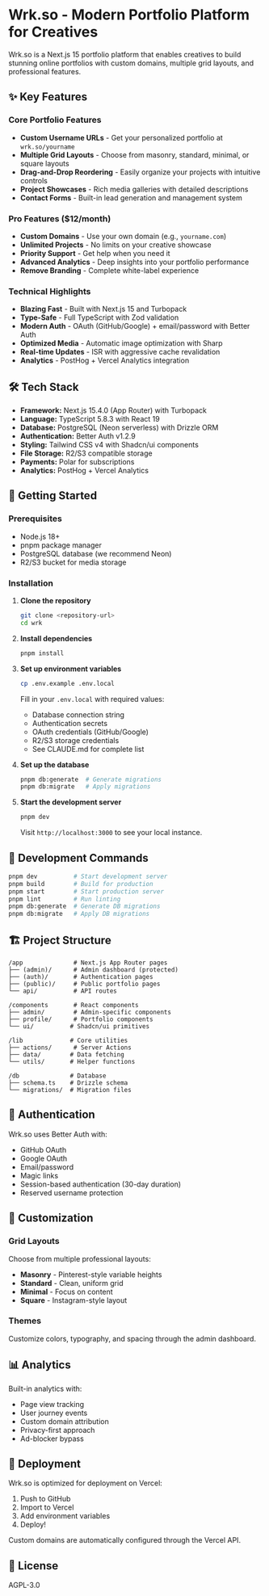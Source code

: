 # Wrk.so - Modern Portfolio Platform for Creatives

Wrk.so is a Next.js 15 portfolio platform that enables creatives to build stunning online portfolios with custom domains, multiple grid layouts, and professional features.

## ✨ Key Features

### Core Portfolio Features

- **Custom Username URLs** - Get your personalized portfolio at `wrk.so/yourname`
- **Multiple Grid Layouts** - Choose from masonry, standard, minimal, or square layouts
- **Drag-and-Drop Reordering** - Easily organize your projects with intuitive controls
- **Project Showcases** - Rich media galleries with detailed descriptions
- **Contact Forms** - Built-in lead generation and management system

### Pro Features ($12/month)

- **Custom Domains** - Use your own domain (e.g., `yourname.com`)
- **Unlimited Projects** - No limits on your creative showcase
- **Priority Support** - Get help when you need it
- **Advanced Analytics** - Deep insights into your portfolio performance
- **Remove Branding** - Complete white-label experience

### Technical Highlights

- **Blazing Fast** - Built with Next.js 15 and Turbopack
- **Type-Safe** - Full TypeScript with Zod validation
- **Modern Auth** - OAuth (GitHub/Google) + email/password with Better Auth
- **Optimized Media** - Automatic image optimization with Sharp
- **Real-time Updates** - ISR with aggressive cache revalidation
- **Analytics** - PostHog + Vercel Analytics integration

## 🛠 Tech Stack

- **Framework:** Next.js 15.4.0 (App Router) with Turbopack
- **Language:** TypeScript 5.8.3 with React 19
- **Database:** PostgreSQL (Neon serverless) with Drizzle ORM
- **Authentication:** Better Auth v1.2.9
- **Styling:** Tailwind CSS v4 with Shadcn/ui components
- **File Storage:** R2/S3 compatible storage
- **Payments:** Polar for subscriptions
- **Analytics:** PostHog + Vercel Analytics

## 🚀 Getting Started

### Prerequisites

- Node.js 18+
- pnpm package manager
- PostgreSQL database (we recommend Neon)
- R2/S3 bucket for media storage

### Installation

1. **Clone the repository**

   ```bash
   git clone <repository-url>
   cd wrk
   ```

2. **Install dependencies**

   ```bash
   pnpm install
   ```

3. **Set up environment variables**

   ```bash
   cp .env.example .env.local
   ```

   Fill in your `.env.local` with required values:
   - Database connection string
   - Authentication secrets
   - OAuth credentials (GitHub/Google)
   - R2/S3 storage credentials
   - See CLAUDE.md for complete list

4. **Set up the database**

   ```bash
   pnpm db:generate  # Generate migrations
   pnpm db:migrate   # Apply migrations
   ```

5. **Start the development server**

   ```bash
   pnpm dev
   ```

   Visit `http://localhost:3000` to see your local instance.

## 📝 Development Commands

```bash
pnpm dev          # Start development server
pnpm build        # Build for production
pnpm start        # Start production server
pnpm lint         # Run linting
pnpm db:generate  # Generate DB migrations
pnpm db:migrate   # Apply DB migrations
```

## 🏗 Project Structure

```
/app              # Next.js App Router pages
├── (admin)/      # Admin dashboard (protected)
├── (auth)/       # Authentication pages
├── (public)/     # Public portfolio pages
└── api/          # API routes

/components       # React components
├── admin/        # Admin-specific components
├── profile/      # Portfolio components
└── ui/          # Shadcn/ui primitives

/lib             # Core utilities
├── actions/      # Server Actions
├── data/        # Data fetching
└── utils/       # Helper functions

/db              # Database
├── schema.ts    # Drizzle schema
└── migrations/  # Migration files
```

## 🔐 Authentication

Wrk.so uses Better Auth with:

- GitHub OAuth
- Google OAuth
- Email/password
- Magic links
- Session-based authentication (30-day duration)
- Reserved username protection

## 🎨 Customization

### Grid Layouts

Choose from multiple professional layouts:

- **Masonry** - Pinterest-style variable heights
- **Standard** - Clean, uniform grid
- **Minimal** - Focus on content
- **Square** - Instagram-style layout

### Themes

Customize colors, typography, and spacing through the admin dashboard.

## 📊 Analytics

Built-in analytics with:

- Page view tracking
- User journey events
- Custom domain attribution
- Privacy-first approach
- Ad-blocker bypass

## 🚢 Deployment

Wrk.so is optimized for deployment on Vercel:

1. Push to GitHub
2. Import to Vercel
3. Add environment variables
4. Deploy!

Custom domains are automatically configured through the Vercel API.

## 📄 License

AGPL-3.0
